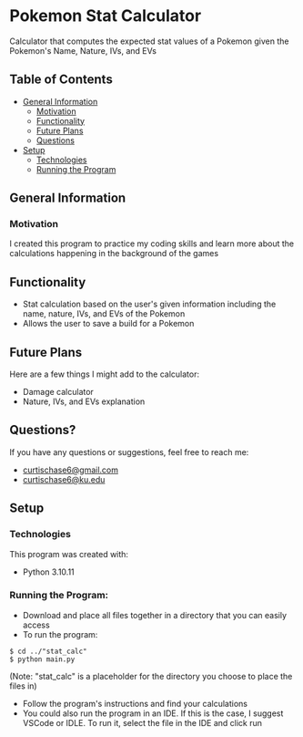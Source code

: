 # Pokemon Stat Calculator
Calculator that computes the expected stat values of a Pokemon given
the Pokemon's Name, Nature, IVs, and EVs

## Table of Contents
* [General Information](#general-information)
  * [Motivation](#motivation)
  * [Functionality](#functionality)
  * [Future Plans](#future-plans)
  * [Questions](#questions)
* [Setup](#setup)
  * [Technologies](#technologies)
  * [Running the Program](#running-the-program)

## General Information

### Motivation
I created this program to practice my coding skills and learn more about
the calculations happening in the background of the games

## Functionality
- Stat calculation based on the user's given information
  including the name, nature, IVs, and EVs of the Pokemon
- Allows the user to save a build for a Pokemon

## Future Plans
Here are a few things I might add to the calculator:
- Damage calculator
- Nature, IVs, and EVs explanation

## Questions?
If you have any questions or suggestions, feel free to reach me:
- curtischase6@gmail.com
- curtischase6@ku.edu

## Setup

### Technologies
This program was created with:
- Python 3.10.11

### Running the Program:
- Download and place all files together in a directory that you
  can easily access
- To run the program:
```
$ cd ../"stat_calc"
$ python main.py
```
(Note: "stat_calc" is a placeholder for the directory you choose to place the files in)
- Follow the program's instructions and find your calculations
- You could also run the program in an IDE. If this is the case, I
suggest VSCode or IDLE. To run it, select the file in the IDE and
click run
